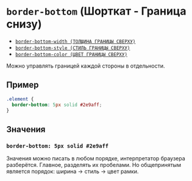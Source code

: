 # `border-bottom` (Шорткат - Граница снизу)

- [`border-bottom-width (ТОЛЩИНА ГРАНИЦЫ СВЕРХУ)`](./border-bottom-width.md)
- [`border-bottom-style (СТИЛЬ ГРАНИЦЫ СВЕРХУ)`](./border-bottom-style.md)
- [`border-bottom-color (ЦВЕТ ГРАНИЦЫ СВЕРХУ)`](./border-bottom-color.md)

Можно управлять границей каждой стороны в отдельности.

## Пример

```css
.element {
  border-bottom: 5px solid #2e9aff;
}
```

## Значения

### `border-bottom: 5px solid #2e9aff`

Значения можно писать в любом порядке, интерпретатор браузера разберётся. Главное, разделять их пробелами. Но общепринятым является порядок: ширина → стиль → цвет рамки.
